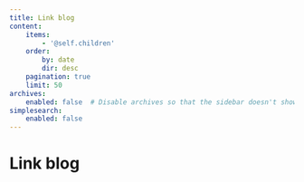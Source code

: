 ```yaml
---
title: Link blog
content:
    items:
        - '@self.children'
    order:
        by: date
        dir: desc
    pagination: true
    limit: 50
archives:
    enabled: false  # Disable archives so that the sidebar doesn't show it.
simplesearch:
    enabled: false
---
```


# Link blog

